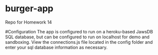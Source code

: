 # burger-app
Repo for Homework 14

#Configuration
The app is configured to run on a heroku-based JawsDB SQL database, but can be configured to run on localhost for demo and sandboxing.  View the connections.js file located in the config folder and enter your sql database information as necessary.
